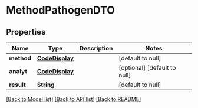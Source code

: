 # MethodPathogenDTO
## Properties

| Name | Type | Description | Notes |
|------------ | ------------- | ------------- | -------------|
| **method** | [**CodeDisplay**](CodeDisplay.md) |  | [default to null] |
| **analyt** | [**CodeDisplay**](CodeDisplay.md) |  | [optional] [default to null] |
| **result** | **String** |  | [default to null] |

[[Back to Model list]](../README.md#documentation-for-models) [[Back to API list]](../README.md#documentation-for-api-endpoints) [[Back to README]](../README.md)

